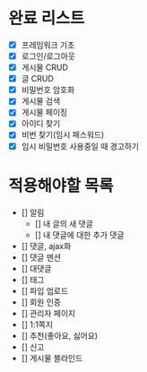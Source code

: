 # 완료 리스트
- [x] 프레임워크 기초
- [x] 로그인/로그아웃
- [x] 게시물 CRUD
- [x] 글 CRUD
- [x] 비밀번호 암호화
- [x] 게시물 검색
- [x] 게시물 페이징
- [x] 아이디 찾기
- [x] 비번 찾기(임시 패스워드)
- [x] 임시 비밀번호 사용중일 때 경고하기

# 적용해야할 목록
  
  - [] 알림
    - [] 내 글의 새 댓글
    - [] 내 댓글에 대한 추가 댓글
  - [] 댓글, ajax화
  - [] 댓글 멘션
  - [] 대댓글
  - [] 태그
  - [] 파입 업로드
  - [] 회원 인증
  - [] 관리자 페이지
  - [] 1:1쪽지
  - [] 추천(좋아요, 싫어요)
  - [] 신고
  - [] 게시물 블라인드